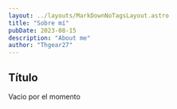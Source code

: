 ```yaml
---
layout: ../layouts/MarkDownNoTagsLayout.astro
title: "Sobre mí"
pubDate: 2023-08-15
description: "About me"
author: "Thgear27"
---
```


## Título

Vacio por el momento